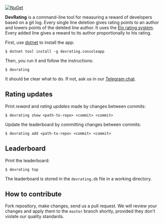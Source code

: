 [![NuGet](https://img.shields.io/nuget/v/DevRating.ConsoleApp.svg)](https://www.nuget.org/packages/DevRating.ConsoleApp/)

**DevRating** is a command-line tool for measuring a reward of developers 
based on a git log. Every single line deletion gives rating points to 
an author and lowers points of the deleted line author. 
It uses the [Elo rating system](https://en.wikipedia.org/wiki/Elo_rating_system). 
Every added line gives a reward to its author proportionally to his rating.

First, use [dotnet](https://dotnet.microsoft.com/download/dotnet-core) 
to install the app:

```
$ dotnet tool install -g devrating.consoleapp
```

Then, you run it and follow the instructions:

```
$ devrating
```

It should be clear what to do. If not, ask us in
our [Telegram chat](https://t.me/devrating).

## Rating updates

Print *reward* and *rating updates* made by changes between commits:

```
$ devrating show <path-to-repo> <commit> <commit>
```

Update the leaderboard by committing changes between commits:

```
$ devrating add <path-to-repo> <commit> <commit>
```

## Leaderboard

Print the leaderboard:

```
$ devrating top
```

The leaderboard is stored in the `devrating.db` file in a working directory.

## How to contribute

Fork repository, make changes, send us a pull request. We will review
your changes and apply them to the `master` branch shortly, provided
they don't violate our quality standards.
